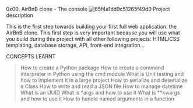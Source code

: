 0x00. AirBnB clone - The console
![65f4a1dd9c51265f49d0](https://user-images.githubusercontent.com/113457830/223834108-766083d1-15ed-4977-a895-893c9a3dc615.png)
Project description

This is the first step towards building your first full web application: the AirBnB clone. This first step is very important because you will use what you build during this project with all other following projects: HTML/CSS templating, database storage, API, front-end integration…

CONCEPTS LEARNT

  > How to create a Python package
  > How to create a command interpreter in Python using the cmd module
  > What is Unit testing and how to implement it in a large project
  > How to serialize and deserialize a Class
  > How to write and read a JSON file
  > How to manage datetime
  > What is an UUID
  > What is *args and how to use it
  > What is **kwargs and how to use it
  > How to handle named arguments in a function

